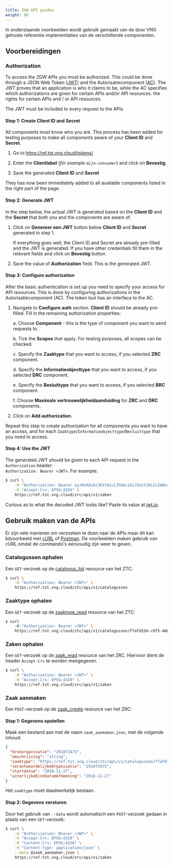 ```yaml
---
title: ZGW API guides
weight: 90
---
```


In onderstaande voorbeelden wordt gebruik gemaakt van de door VNG gehoste
referentie implementaties van de verschillende componenten.

## Voorbereidingen


### Authorization

To access the ZGW APIs you must be authorized. This could be done through 
a JSON Web Token ([JWT][jwt]) and the Autorisatiecomponent ([AC][ac]). 
The JWT proves that an application is who it claims to be, while the AC
specifies which authorizations are given for certain APIs and/or API resources.
the rights for certain APIs and / or API resources. 

The JWT must be included to every request to the APIs.

#### Step 1: Create Client ID and Secret

All components must know who you are. This process has been added for testing 
purposes to make all components aware of your **Client ID** and **Secret**.

1. Go to https://ref.tst.vng.cloud/tokens/

2. Enter the **Clientlabel** (_for example `mijn-consumer`_) and click on **Bevestig**.

3. Save the generated **Client ID** and **Secret**
   
They has now been immediately added to all available components listed in the right 
part of the page.

#### Step 2: Generate JWT

In the step below, the actual JWT is generated based on the **Client ID** and 
the **Secret** that both you and the components are aware of.

1. Click on **Genereer een JWT** button below **Client ID** and **Secret** generated 
   in step 1.

   If everything goes well, the Client ID and Secret are already pre-filled and the JWT 
   is generated. If you have other credentials fill them in the relevant fields and 
   click on **Bevestig** button.
         
2. Save the value of **Authorization** field. This is the generated JWT.

#### Step 3: Configure authorization

After the basic authentication is set up you need to specify your access for API
resources. This is done by configuring authorizations in the Autorisatiecomponent (AC).
The token tool has an interface to the AC.

1. Navigate to **Configure auth** section.
   **Client ID** should be already pre-filled. Fill in the remaining authorization properties:
   
   a. Choose **Component** - this is the type of component you want to send requests to. 
   
   b. Tick the **Scopes** that apply. For testing purposes, all scopes can be checked.
   
   c. Specify the **Zaaktype** that you want to access, if you selected **ZRC** component.
   
   d. Specify the **Informatieobjecttype** that you want to access, if you selected **DRC** component.
   
   e. Specify the **Besluittype** that you want to access, if you selected **BRC** component.
   
   f. Choose **Maximale vertrouwelijkheidaanduiding** for **ZRC** and **DRC** components.
   
2. Click on **Add authorization**.

Repeat this step to create authorization for all components you want to have an access,
and for each `Zaaktype`/`Informatieobjecttype`/`Besluittype` that you need to access.

#### Step 4: Use the JWT

The generated JWT should be given to each API request in the `Authorization` header:  
`Authorization: Bearer <JWT>`. For example:

```bash
$ curl \
    -H "Authorization: Bearer eyJ0eXAiOiJKV1QiLCJhbGciOiJIUzI1NiIsImNsaWVudF9pZGVudGlmaWVyIjoiam9lcmktUnVBSmlVcjRzVVFwIn0.eyJpc3MiOiJtaWpuLWNvbnN1bWVyLVJ1QUppVXI0c1VRcCIsImlhdCI6MTU0MzIzNjU5NSwiemRzIjp7InNjb3BlcyI6WyJ6ZHMuc2NvcGVzLnN0YXR1c3Nlbi50b2V2b2VnZW4iLCJ6ZHMuc2NvcGVzLnpha2VuLmFhbm1ha2VuIiwiemRzLnNjb3Blcy56YWtlbi5sZXplbiJdLCJ6YWFrdHlwZXMiOlsiaHR0cHM6Ly9yZWYudHN0LnZuZy5jbG91ZC96dGMvYXBpL3YxL2NhdGFsb2d1c3Nlbi9mN2FmZDE1Ni1jOGY1LTQ2NjYtYjhiNS0yOGE0YTliNWRmYzcvemFha3R5cGVuLzAxMTlkZDRlLTdiZTktNDc3ZS1iY2NmLTc1MDIzYjE0NTNjMSJdfX0.RO_1PpH9DEvWIvwN2SyPQDBvJlgNc-EMVJaX6AHkfP8" \
    -H "Accept-Crs: EPSG:4326" \
    https://ref.tst.vng.cloud/zrc/api/v1/zaken
```

Curious as to what the decoded JWT looks like? Paste its value at [jwt.io][jwt].

[jwt]: https://jwt.io/
[ac]: https://ref.tst.vng.cloud/ac/api/v1/schema/


## Gebruik maken van de APIs

Er zijn vele manieren om verzoeken te doen naar de APIs maar dit kan 
bijvoorbeeld met [cURL][curl-download] of [Postman][postman-download]. De 
voorbeelden maken gebruik van cURL omdat de commando's eenvoudig zijn weer te
geven.

[curl-download]: https://curl.haxx.se/download
[postman-download]: https://www.getpostman.com/apps


### Catalogussen ophalen

Een `GET`-verzoek op de [catalogus_list][catalogus_list] resource van het ZTC:

[catalogus_list]: https://ref.tst.vng.cloud/ztc/api/v1/schema/#operation/catalogus_list 

```bash
$ curl \
    -H "Authorization: Bearer <JWT>" \
    https://ref.tst.vng.cloud/ztc/api/v1/catalogussen
```

### Zaaktype ophalen

Een `GET`-verzoek op de [zaaktype_read][zaaktype_read] resource van het ZTC:

[zaaktype_read]: https://ref.tst.vng.cloud/ztc/api/v1/schema/#operation/zaaktype_read

```bash
$ curl 
    -H "Authorization: Bearer <JWT>" \
    https://ref.tst.vng.cloud/ztc/api/v1/catalogussen/f7afd156-c8f5-4666-b8b5-28a4a9b5dfc7/zaaktypen/0119dd4e-7be9-477e-bccf-75023b1453c1
```

### Zaken ophalen

Een `GET`-verzoek op de [zaak_read][zaak_read] resource van het ZRC. Hiervoor
dient de header `Accept-Crs` te worden meegegeven.

[zaak_read]: https://ref.tst.vng.cloud/zrc/api/v1/schema/#operation/zaak_read

```bash
$ curl \
    -H "Authorization: Bearer <JWT>" \
    -H "Accept-Crs: EPSG:4326" \
    https://ref.tst.vng.cloud/zrc/api/v1/zaken
```

### Zaak aanmaken

Een `POST`-verzoek op de [zaak_create][zaak_create] resource van het ZRC:

[zaak_create]: https://ref.tst.vng.cloud/zrc/api/v1/schema/#operation/zaak_create

#### Stap 1: Gegevens opstellen

Maak een bestand aan met de naam `zaak_aanmaken.json`, met de volgende inhoud:

```json
{
  "bronorganisatie": "291073475",
  "omschrijving": "string",
  "zaaktype": "https://ref.tst.vng.cloud/ztc/api/v1/catalogussen/f7afd156-c8f5-4666-b8b5-28a4a9b5dfc7/zaaktypen/0119dd4e-7be9-477e-bccf-75023b1453c1",
  "verantwoordelijkeOrganisatie": "291073475",
  "startdatum": "2018-11-27",
  "uiterlijkeEinddatumAfdoening": "2018-11-27"
}
```

Het `zaaktype` moet daadwerkelijk bestaan. 

#### Stap 2: Gegevens versturen

Door het gebruik van `--data` wordt automatisch een `POST`-verzoek gedaan in
plaats van een `GET`-verzoek:

```bash
$ curl \
    -H "Authorization: Bearer <JWT>" \
    -H "Accept-Crs: EPSG:4326" \
    -H "Content-Crs: EPSG:4326" \
    -H "Content-Type: application/json" \
    --data @zaak_aanmaken.json \
    https://ref.tst.vng.cloud/zrc/api/v1/zaken
```

